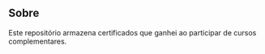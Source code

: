 ## Sobre

Este repositório armazena certificados que ganhei ao participar de cursos complementares.
